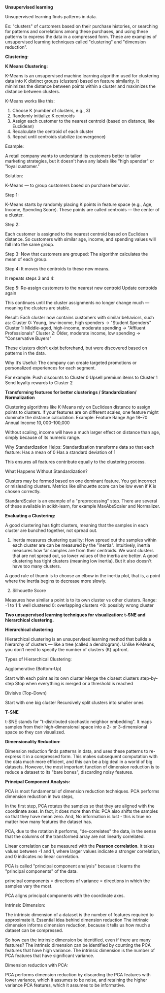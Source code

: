 **Unsupervised learning**

Unsupervised learning finds patterns in data.

Ex: "clusters" of customers based on their purchase histories, or searching for patterns and correlations among these purchases, 
and using these patterns to express the data in a compressed form. 
These are examples of unsupervised learning techniques called "clustering" and "dimension reduction".

**Clustering:**

**K Means Clustering:**

K-Means is an unsupervised machine learning algorithm used for clustering data into K distinct groups (clusters) based on feature similarity. 
It minimizes the distance between points within a cluster and maximizes the distance between clusters.

K-Means works like this:

1. Choose K (number of clusters, e.g., 3)
2. Randomly initialize K centroids
3. Assign each customer to the nearest centroid (based on distance, like Euclidean)
4. Recalculate the centroid of each cluster
5. Repeat until centroids stabilize (convergence)

Example: 

A retail company wants to understand its customers better to tailor marketing strategies, but it doesn't have any labels like "high spender" or "loyal customer."

Solution:

K-Means — to group customers based on purchase behavior.

Step 1:

K-Means starts by randomly placing K points in feature space (e.g., Age, Income, Spending Score).
These points are called centroids — the center of a cluster.

Step 2:

Each customer is assigned to the nearest centroid based on Euclidean distance.
So customers with similar age, income, and spending values will fall into the same group.

Step 3:
Now that customers are grouped:
The algorithm calculates the mean of each group.

Step 4:
It moves the centroids to these new means.

It repeats steps 3 and 4:

Step 5:
Re-assign customers to the nearest new centroid
Update centroids again

This continues until the cluster assignments no longer change much — meaning the clusters are stable.

Result:
Each cluster now contains customers with similar behaviors, such as:
Cluster 0: Young, low-income, high spenders → "Student Spenders"
Cluster 1: Middle-aged, high-income, moderate spending → "Affluent Professionals"
Cluster 2: Older, moderate income, low spending → "Conservative Buyers"

These clusters didn’t exist beforehand, but were discovered based on patterns in the data.

Why It’s Useful:
The company can create targeted promotions or personalized experiences for each segment.

For example:
Push discounts to Cluster 0
Upsell premium items to Cluster 1
Send loyalty rewards to Cluster 2

**Transforming features for better clusterings / Standardization/ Normalization**

Clustering algorithms like K-Means rely on Euclidean distance to assign points to clusters. 
If your features are on different scales, one feature might dominate the distance calculation.
Example:
Feature	            Range
Age	                18–70
Annual Income	  $10,000–$100,000

Without scaling, income will have a much larger effect on distance than age, simply because of its numeric range.

Why Standardization Helps:
Standardization transforms data so that each feature:
Has a mean of 0
Has a standard deviation of 1

This ensures all features contribute equally to the clustering process.

What Happens Without Standardization?

Clusters may be formed based on one dominant feature.
You get incorrect or misleading clusters.
Metrics like silhouette score can be low even if K is chosen correctly.

StandardScaler is an example of a "preprocessing" step. There are several of these available in scikit-learn, for example MaxAbsScaler and Normalizer.

**Evaluating a Clustering:**

A good clustering has tight clusters, meaning that the samples in each cluster are bunched together, not spread out.

1. Inertia measures clustering quality: 
How spread out the samples within each cluster are can be measured by the "inertia". Intuitively, inertia measures how far samples are from their centroids.
We want clusters that are not spread out, so lower values of the inertia are better.
A good clustering has tight clusters (meaning low inertia). But it also doesn't have too many clusters. 

A good rule of thumb is to choose an elbow in the inertia plot, that is, a point where the inertia begins to decrease more slowly. 

2. Silhouette Score

Measures how similar a point is to its own cluster vs other clusters.
Range: -1 to 1
1: well clustered
0: overlapping clusters
<0: possibly wrong cluster

**Two unsupervised learning techniques for visualization: t-SNE and hierarchical clustering.**

**Hierarchical clustering** 

Hierarchical clustering is an unsupervised learning method that builds a hierarchy of clusters — like a tree (called a dendrogram). Unlike K-Means, you don’t need to specify the number of clusters (K) upfront.

Types of Hierarchical Clustering:

Agglomerative (Bottom-Up)

Start with each point as its own cluster
Merge the closest clusters step-by-step
Stop when everything is merged or a threshold is reached

Divisive (Top-Down)

Start with one big cluster
Recursively split clusters into smaller ones

**T-SNE**

t-SNE stands for "t-distributed stochastic neighbor embedding". 
It maps samples from their high-dimensional space into a 2- or 3-dimensional space so they can visualized.

**Dimensionality Reduction:**

Dimension reduction finds patterns in data, and uses these patterns to re-express it in a compressed form. 
This makes subsequent computation with the data much more efficient, and this can be a big deal in a world of big datasets. 
However, the most important function of dimension reduction is to reduce a dataset to its "bare bones", discarding noisy features.

**Principal Component Analysis:**

PCA is most fundamental of dimension reduction techniques.
PCA performs dimension reduction in two steps, 

In the first step, PCA rotates the samples so that they are aligned with the coordinate axes. 
In fact, it does more than this: PCA also shifts the samples so that they have mean zero.
And, No information is lost - this is true no matter how many features the dataset has. 

PCA, due to the rotation it performs, "de-correlates" the data, in the sense that the columns of the transformed array are not linearly correlated.

Linear correlation can be measured with the **Pearson correlation**. 
It takes values between -1 and 1, where larger values indicate a stronger correlation, and 0 indicates no linear correlation. 

PCA is called "principal component analysis" because it learns the "principal components" of the data. 

principal components = directions of variance = directions in which the samples vary the most.

PCA aligns principal components with the coordinate axes.

Intrinsic Dimension:

The intrinsic dimension of a dataset is the number of features required to approximate it. 
Essential idea behind dimension reduction
The intrinsic dimension informs dimension reduction, because it tells us how much a dataset can be compressed.

So how can the intrinsic dimension be identified, even if there are many features? 
The intrinsic dimension can be identified by counting the PCA features that have high variance.
The intrinsic dimension is the number of PCA features that have significant variance.

Dimension reduction with PCA:

PCA performs dimension reduction by discarding the PCA features with lower variance, which it assumes to be noise, and retaining the higher variance PCA features, which it assumes to be informative.










